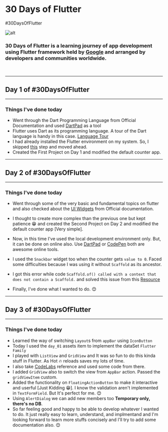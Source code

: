 # 30 Days of Flutter

#30DaysOfFlutter

![alt](https://1.bp.blogspot.com/-dzBDVGYOajs/YA9S7v8cvUI/AAAAAAAAJ1I/2IT4x2DmQEEQvBWrv1PY5yaaG_9OsDCVwCLcBGAsYHQ/s0/Screen%2BShot%2B2021-01-25%2Bat%2B6.22.51%2BPM.png)

### 30 Days of Flutter is a learning journey of app development using Flutter framework held by [Google](https://developers.googleblog.com/2021/01/join-us-for-30daysofflutter.html) and arranged by developers and communities worldwide.

&nbsp;


---

## Day 1 of #30DaysOfFlutter

---

### Things I've done today
-  Went through the Dart Programming Language from Official Documentation and used [DartPad](https://dartpad.dev/) as a tool
-  Flutter uses Dart as its programming language. A tour of the Dart language is handy in this case. [Language Tour](https://dart.dev/guides/language/language-tour)
-  I had already installed the Flutter environment on my system. So, I skipped [this](https://flutter.dev/docs/get-started/install) step and moved ahead.
-  Created the First Project on Day 1 and modified the default counter app. 

---

## Day 2 of #30DaysOfFlutter

---

### Things I've done today

-  Went through some of the very basic and fundamental topics on flutter and also checked about the [UI Widgets](https://flutter.dev/docs/development/ui/widgets) from Official documentation.

-  I thought to create more complex than the previous one but kept patience 😁 and created the Second Project on Day 2 and modified the default counter app [Very simple].

- Now, in this time I've used the local development environment only. But, it can be done on online also. Use [DartPad](https://dartpad.dev/) or [CodePen](http://codepen.io/) both are awesome online tools.
  
- I used the `Snackbar` widget too when the counter gets `value to 0`. Faced some difficulties because I was using it without `Scaffold` as its ancestor.
- I got this error while code `Scaffold.of() called with a context that does not contain a Scaffold.` and solved this issue from this [Resource](https://flutter.dev/docs/release/breaking-changes/scaffold-messenger)
- Finally, I've done what I wanted to do. 😊

---

## Day 3 of #30DaysOfFlutter

---

### Things I've done today

- Learned the way of switching `Layout`s from `appBar` using `IconButton`
- Today I used the `day_01` assets item to implement the dataSet `Flutter Family`
- I played with `ListView` and `GridView` and It was so fun to do this kinda stuff in Flutter. As Hot 🔥 reloads saves my lots of time.
- I also take [CodeLabs](https://codelabs.developers.google.com/codelabs/first-flutter-app-pt2?hl=en#0) reference and used some code from there.
- I added `GridView` also to switch the view from `AppBar` action. Passed the `gridViewItem` custom.
- Added the functionality on `FloatingActionButton` to make it interactive and userful [Just Kidding 😁]. I know the validation aren't implemented in `TextFormField`. But It's perfect for me. 😊
- Using `AlertDialog` we can add new members too **Temporary only, there's no DB**.
- So far feeling good and happy to be able to develop whatever I wanted to do. It just really easy to learn, understand, and implmentand and I'm looking forward to learn more stuffs concisely and I'll try to add some documentation also. 😊